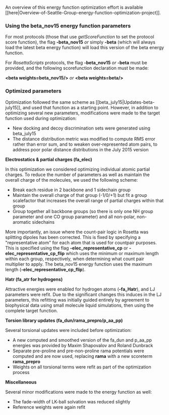 An overview of this energy function optimization effort is available [[here|Overview-of-Seattle-Group-energy-function-optimization-project]].

### Using the beta_nov15 energy function parameters

For most protocols (those that use _getScoreFunction_ to set the protocol score function), the flag **-beta_nov15** _or_ simply **-beta** (which will always load the latest beta energy function) will load this version of the beta energy function.

For _RosettaScripts_ protocols, the flag **-beta_nov15** _or_ **-beta** must be provided, and the following scorefunction declaration must be made:

**\<beta weights=beta_nov15/\>** _or_ **\<beta weights=beta/\>**

### Optimized parameters 

Optimization followed the same scheme as [[beta_july15|Updates-beta-july15]], and used that function as a starting point.  However, in addition to optimizing several new parameters, modifications were made to the target function used during optimization:

* New docking and decoy discrimination sets were generated using beta_july15
* The distance distribution metric was modified to compute RMS error rather than error sum, and to weaken over-represented atom pairs, to address poor polar distance distributions in the July 2015 version

**Electrostatics & partial charges (fa_elec)**

In this optimization we considered optimizing individual atomic partial charges.  To reduce the number of parameters as well as maintain the overall charge of the molecules, we used the following scheme:
* Break each residue in 2 backbone and 1 sidechain group
* Maintain the overall charge of that group (-1/0/+1) but fit a group scalefactor that increases the overall range of partial charges within that group
* Group together all backbone groups (so there is only one NH group parameter and one CO group parameter) and all non-polar, non-aromatic sidechains

More importantly, an issue where the count-pair logic in Rosetta was splitting dipoles has been corrected.  This is fixed by specifying a "representative atom" for each atom that is used for countpair purposes.  This is specified using the flag **-elec_representative_cp** or **-elec_representative_cp_flip** which uses the minimum or maximum length within each group, respectively, when determining what count pair multiplier to apply.  The beta_nov15 energy function uses the maximum length (**-elec_representative_cp_flip**).

**Hatr (fa_atr for hydrogens)**

Attractive energies were enabled for hydrogen atoms (**-fa_Hatr**), and LJ parameters were refit.  Due to the significant changes this induces in the LJ parameters, this refitting was initially guided entirely by agreement to biophysical data using small molecule liquid simulations, then using the complete target function.

**Torsion library updates (fa_dun/rama_prepro/p_aa_pp)**

Several torsional updates were included before optimization:
* A new computed and smoothed version of the fa_dun and p_aa_pp energies was provided by Maxim Shapovalov and Roland Dunbrack
* Separate pre-proline and pre-non-proline rama potentials were computed and are now used, replacing **rama** with a new scoreterm **rama_prepro**
* Weights on all torsional terms were refit as part of the optimization process

**Miscellaneous**

Several minor modifications were made to the energy function as well:

* The fade-width of LK-ball solvation was reduced slightly
* Reference weights were again refit